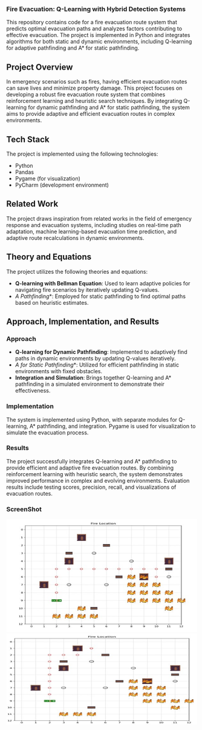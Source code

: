 ### Fire Evacuation: Q-Learning with Hybrid Detection Systems

This repository contains code for a fire evacuation route system that predicts optimal evacuation paths and analyzes factors contributing to effective evacuation. The project is implemented in Python and integrates algorithms for both static and dynamic environments, including Q-learning for adaptive pathfinding and A* for static pathfinding.

## Project Overview
In emergency scenarios such as fires, having efficient evacuation routes can save lives and minimize property damage. This project focuses on developing a robust fire evacuation route system that combines reinforcement learning and heuristic search techniques. By integrating Q-learning for dynamic pathfinding and A* for static pathfinding, the system aims to provide adaptive and efficient evacuation routes in complex environments.

## Tech Stack
The project is implemented using the following technologies:
- Python
- Pandas
- Pygame (for visualization)
- PyCharm (development environment)

## Related Work
The project draws inspiration from related works in the field of emergency response and evacuation systems, including studies on real-time path adaptation, machine learning-based evacuation time prediction, and adaptive route recalculations in dynamic environments.

## Theory and Equations
The project utilizes the following theories and equations:
- **Q-learning with Bellman Equation**: Used to learn adaptive policies for navigating fire scenarios by iteratively updating Q-values.
- **A* Pathfinding**: Employed for static pathfinding to find optimal paths based on heuristic estimates.

## Approach, Implementation, and Results
### Approach
- **Q-learning for Dynamic Pathfinding**: Implemented to adaptively find paths in dynamic environments by updating Q-values iteratively.
- **A* for Static Pathfinding**: Utilized for efficient pathfinding in static environments with fixed obstacles.
- **Integration and Simulation**: Brings together Q-learning and A* pathfinding in a simulated environment to demonstrate their effectiveness.

### Implementation
The system is implemented using Python, with separate modules for Q-learning, A* pathfinding, and integration. Pygame is used for visualization to simulate the evacuation process.

### Results
The project successfully integrates Q-learning and A* pathfinding to provide efficient and adaptive fire evacuation routes. By combining reinforcement learning with heuristic search, the system demonstrates improved performance in complex and evolving environments. Evaluation results include testing scores, precision, recall, and visualizations of evacuation routes.

### ScreenShot


<img src="https://github.com/Lemonnycodes/Fire-Evacuation-/blob/main/imgs/Picture1.jpg" />

<img src= "https://github.com/Lemonnycodes/Fire-Evacuation-/blob/main/imgs/Picture2.jpg"/>


